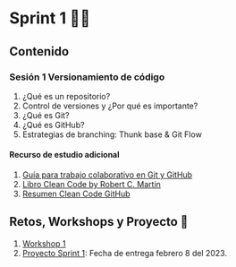 # Sprint 1 🐱‍💻
## Contenido
### Sesión 1 Versionamiento de código
1. ¿Qué es un repositorio?
2. Control de versiones y ¿Por qué es importante? 
3. ¿Qué es Git?
4. ¿Qué es GitHub?
5. Estrategias de branching: Thunk base & Git Flow
#### Recurso de estudio adicional
1. [Guía para trabajo colaborativo en Git y GitHub](https://makaia-my.sharepoint.com/:b:/g/personal/mentoria_bootcamp_makaia_org/EYYhJgmPncdKrspBUsNxBTcB14aXL9BaXikResKRfsiC6Q?e=3MZaQd)
2. [Libro Clean Code by Robert C. Martin](https://ns2.elhacker.net/descargas/manuales/Lenguajes%20de%20Programacion/Codigo%20limpio%20-%20Robert%20Cecil%20Martin.pdf)
3. [Resumen Clean Code GitHub](https://github.com/andersontr15/clean-code-javascript-es#contenido)
## Retos, Workshops y Proyecto 🤖
1. [Workshop 1](https://makaia-my.sharepoint.com/:b:/g/personal/mentoria_bootcamp_makaia_org/ESbSMIbewtFPkkcjW724DDsBTymvy27TL8Dyloeqc4pxtw?e=ov54Y3)
2. [Proyecto Sprint 1](https://makaia-my.sharepoint.com/:f:/g/personal/mentoria_bootcamp_makaia_org/EiVqj5jT3WNKmjot0GaQgRgB0Of_TO1Vtq8DEYnV5ucdhQ?e=x5nNRM): Fecha de entrega febrero 8 del 2023.
